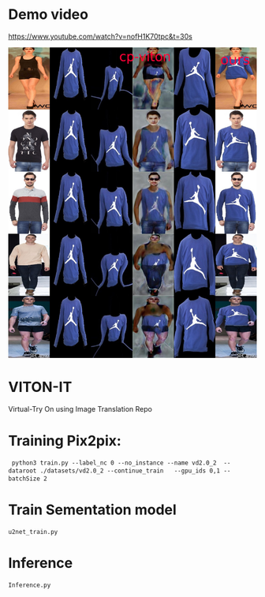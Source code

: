 # Demo video 

https://www.youtube.com/watch?v=nofH1K70tpc&t=30s

![Alt Text](final_overlay.jpg)


# VITON-IT
Virtual-Try On using Image Translation Repo


# Training Pix2pix:
```
 python3 train.py --label_nc 0 --no_instance --name vd2.0_2  --dataroot ./datasets/vd2.0_2 --continue_train   --gpu_ids 0,1 --batchSize 2 
```

# Train Sementation model
```
u2net_train.py

```


# Inference
```
Inference.py
```


